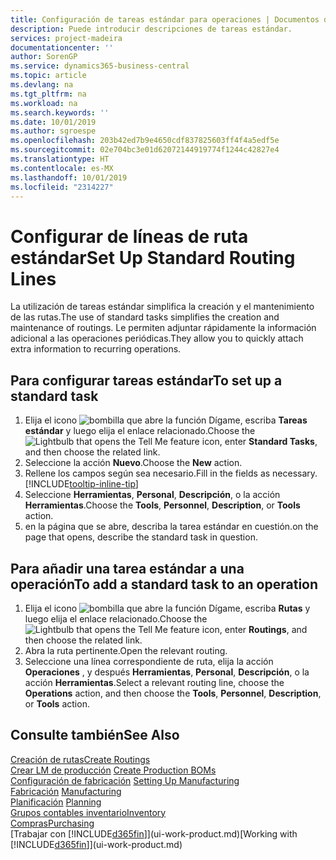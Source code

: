 ```yaml
---
title: Configuración de tareas estándar para operaciones | Documentos de Microsoft
description: Puede introducir descripciones de tareas estándar.
services: project-madeira
documentationcenter: ''
author: SorenGP
ms.service: dynamics365-business-central
ms.topic: article
ms.devlang: na
ms.tgt_pltfrm: na
ms.workload: na
ms.search.keywords: ''
ms.date: 10/01/2019
ms.author: sgroespe
ms.openlocfilehash: 203b42ed7b9e4650cdf837825603ff4f4a5edf5e
ms.sourcegitcommit: 02e704bc3e01d62072144919774f1244c42827e4
ms.translationtype: HT
ms.contentlocale: es-MX
ms.lasthandoff: 10/01/2019
ms.locfileid: "2314227"
---
```

# <a name="set-up-standard-routing-lines"></a><span data-ttu-id="1297e-103">Configurar de líneas de ruta estándar</span><span class="sxs-lookup"><span data-stu-id="1297e-103">Set Up Standard Routing Lines</span></span>
<span data-ttu-id="1297e-104">La utilización de tareas estándar simplifica la creación y el mantenimiento de las rutas.</span><span class="sxs-lookup"><span data-stu-id="1297e-104">The use of standard tasks simplifies the creation and maintenance of routings.</span></span> <span data-ttu-id="1297e-105">Le permiten adjuntar rápidamente la información adicional a las operaciones periódicas.</span><span class="sxs-lookup"><span data-stu-id="1297e-105">They allow you to quickly attach extra information to recurring operations.</span></span>

## <a name="to-set-up-a-standard-task"></a><span data-ttu-id="1297e-106">Para configurar tareas estándar</span><span class="sxs-lookup"><span data-stu-id="1297e-106">To set up a standard task</span></span>
1. <span data-ttu-id="1297e-107">Elija el icono ![bombilla que abre la función Dígame](media/ui-search/search_small.png "Dígame que desea hacer"), escriba **Tareas estándar** y luego elija el enlace relacionado.</span><span class="sxs-lookup"><span data-stu-id="1297e-107">Choose the ![Lightbulb that opens the Tell Me feature](media/ui-search/search_small.png "Tell me what you want to do") icon, enter **Standard Tasks**, and then choose the related link.</span></span>
2. <span data-ttu-id="1297e-108">Seleccione la acción **Nuevo**.</span><span class="sxs-lookup"><span data-stu-id="1297e-108">Choose the **New** action.</span></span>
3. <span data-ttu-id="1297e-109">Rellene los campos según sea necesario.</span><span class="sxs-lookup"><span data-stu-id="1297e-109">Fill in the fields as necessary.</span></span> [!INCLUDE[tooltip-inline-tip](includes/tooltip-inline-tip_md.md)]
4. <span data-ttu-id="1297e-110">Seleccione **Herramientas**, **Personal**, **Descripción**, o la acción **Herramientas**.</span><span class="sxs-lookup"><span data-stu-id="1297e-110">Choose the **Tools**, **Personnel**, **Description**, or **Tools** action.</span></span>
5. <span data-ttu-id="1297e-111">en la página que se abre, describa la tarea estándar en cuestión.</span><span class="sxs-lookup"><span data-stu-id="1297e-111">on the page that opens, describe the standard task in question.</span></span>

## <a name="to-add-a-standard-task-to-an-operation"></a><span data-ttu-id="1297e-112">Para añadir una tarea estándar a una operación</span><span class="sxs-lookup"><span data-stu-id="1297e-112">To add a standard task to an operation</span></span>
1. <span data-ttu-id="1297e-113">Elija el icono ![bombilla que abre la función Dígame](media/ui-search/search_small.png "Dígame que desea hacer"), escriba **Rutas** y luego elija el enlace relacionado.</span><span class="sxs-lookup"><span data-stu-id="1297e-113">Choose the ![Lightbulb that opens the Tell Me feature](media/ui-search/search_small.png "Tell me what you want to do") icon, enter **Routings**, and then choose the related link.</span></span>
2. <span data-ttu-id="1297e-114">Abra la ruta pertinente.</span><span class="sxs-lookup"><span data-stu-id="1297e-114">Open the relevant routing.</span></span>
3. <span data-ttu-id="1297e-115">Seleccione una línea correspondiente de ruta, elija la acción **Operaciones** , y después **Herramientas**, **Personal**, **Descripción**, o la acción **Herramientas**.</span><span class="sxs-lookup"><span data-stu-id="1297e-115">Select a relevant routing line, choose the **Operations** action, and then choose the **Tools**, **Personnel**, **Description**, or **Tools** action.</span></span>

## <a name="see-also"></a><span data-ttu-id="1297e-116">Consulte también</span><span class="sxs-lookup"><span data-stu-id="1297e-116">See Also</span></span>  
[<span data-ttu-id="1297e-117">Creación de rutas</span><span class="sxs-lookup"><span data-stu-id="1297e-117">Create Routings</span></span>](production-how-to-create-routings.md)  
<span data-ttu-id="1297e-118">[Crear LM de producción](production-how-to-create-production-boms.md)   </span><span class="sxs-lookup"><span data-stu-id="1297e-118">[Create Production BOMs](production-how-to-create-production-boms.md)   </span></span>  
<span data-ttu-id="1297e-119">[Configuración de fabricación](production-configure-production-processes.md) </span><span class="sxs-lookup"><span data-stu-id="1297e-119">[Setting Up Manufacturing](production-configure-production-processes.md) </span></span>  
<span data-ttu-id="1297e-120">[Fabricación](production-manage-manufacturing.md)  </span><span class="sxs-lookup"><span data-stu-id="1297e-120">[Manufacturing](production-manage-manufacturing.md)  </span></span>  
<span data-ttu-id="1297e-121">[Planificación](production-planning.md) </span><span class="sxs-lookup"><span data-stu-id="1297e-121">[Planning](production-planning.md) </span></span>  
[<span data-ttu-id="1297e-122">Grupos contables inventario</span><span class="sxs-lookup"><span data-stu-id="1297e-122">Inventory</span></span>](inventory-manage-inventory.md)  
[<span data-ttu-id="1297e-123">Compras</span><span class="sxs-lookup"><span data-stu-id="1297e-123">Purchasing</span></span>](purchasing-manage-purchasing.md)  
<span data-ttu-id="1297e-124">[Trabajar con [!INCLUDE[d365fin](includes/d365fin_md.md)]](ui-work-product.md)</span><span class="sxs-lookup"><span data-stu-id="1297e-124">[Working with [!INCLUDE[d365fin](includes/d365fin_md.md)]](ui-work-product.md)</span></span>  
